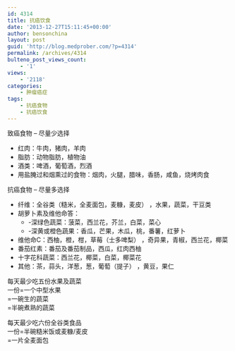 ```yaml
---
id: 4314
title: 抗癌饮食
date: '2013-12-27T15:11:45+00:00'
author: bensonchina
layout: post
guid: 'http://blog.medprober.com/?p=4314'
permalink: /archives/4314
bulteno_post_views_count:
    - '1'
views:
    - '2118'
categories:
    - 肿瘤癌症
tags:
    - 抗癌食物
    - 抗癌饮食
---
```


致癌食物 – 尽量少选择

- 红肉：牛肉，猪肉，羊肉
- 脂肪：动物脂肪，植物油
- 酒类：啤酒，葡萄酒，烈酒
- 用盐腌过和烟熏过的食物：烟肉，火腿，腊味，香肠，咸鱼，烧烤肉食

抗癌食物 – 尽量多选择

- 纤维：全谷类（糙米，全麦面包，麦糠，麦皮） ，水果，蔬菜，干豆类
- 胡萝卜素及维他命答： 
    - -深绿色蔬菜：菠菜，西兰花，芥兰，白菜，菜心
    - -深黄或橙色蔬果：香瓜，芒果，木瓜，桃，番薯，红萝卜
- 维他命C：西柚，橙，柑，草莓（士多啤梨） ，奇异果，青椒，西兰花，椰菜
- 番茄红素：番茄及番茄制品，西瓜，红肉西柚
- 十字花科蔬菜：西兰花，椰菜，白菜，椰菜花
- 其他：茶，蒜头，洋葱，葱，葡萄（提子） ，黄豆，果仁

每天最少吃五份水果及蔬菜  
一份=一个中型水果  
=一碗生的蔬菜  
=半碗煮熟的蔬菜

每天最少吃六份全谷类食品  
一份=半碗糙米饭或麦糠/麦皮  
=一片全麦面包